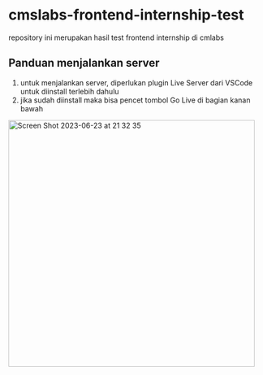 # cmslabs-frontend-internship-test
repository ini merupakan hasil test frontend internship di cmlabs

## Panduan menjalankan server
1. untuk menjalankan server, diperlukan plugin Live Server dari VSCode untuk diinstall terlebih dahulu
2. jika sudah diinstall maka bisa pencet tombol Go Live di bagian kanan bawah
<img width="485" alt="Screen Shot 2023-06-23 at 21 32 35" src="https://github.com/dwimirza/cmslabs-frontend-internship-test/assets/88997927/35d9d619-7804-4e9a-9c3c-670579a9e553">

